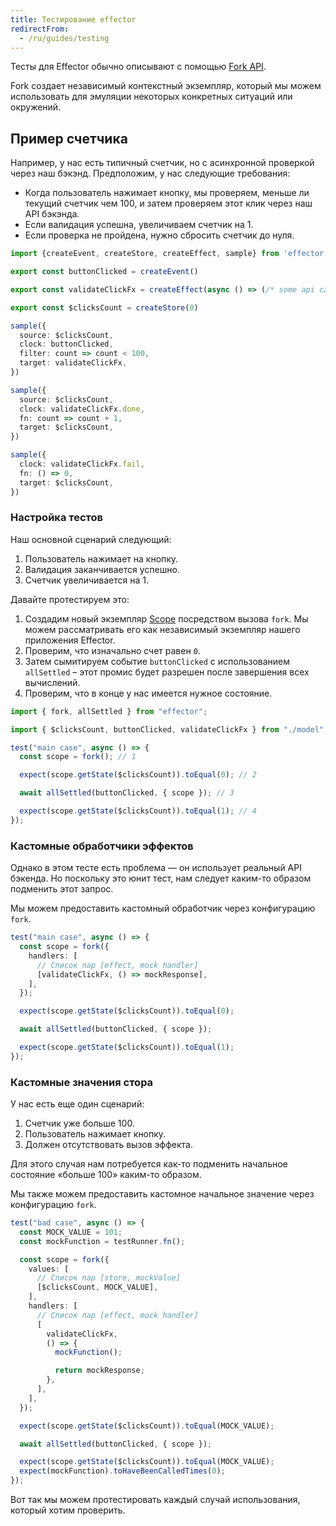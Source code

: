 ```yaml
---
title: Тестирование effector
redirectFrom:
  - /ru/guides/testing
---
```


Тесты для Effector обычно описывают с помощью [Fork API](/ru/api/effector/fork).

Fork создает независимый контекстный экземпляр, который мы можем использовать для эмуляции некоторых конкретных ситуаций или окружений.

## Пример счетчика

Например, у нас есть типичный счетчик, но с асинхронной проверкой через наш бэкэнд. Предположим, у нас следующие требования:

- Когда пользователь нажимает кнопку, мы проверяем, меньше ли текущий счетчик чем 100, и затем проверяем этот клик через наш API бэкэнда.
- Если валидация успешна, увеличиваем счетчик на 1.
- Если проверка не пройдена, нужно сбросить счетчик до нуля.

```ts
import {createEvent, createStore, createEffect, sample} from 'effector'

export const buttonClicked = createEvent()

export const validateClickFx = createEffect(async () => (/* some api call */))

export const $clicksCount = createStore(0)

sample({
  source: $clicksCount,
  clock: buttonClicked,
  filter: count => count < 100,
  target: validateClickFx,
})

sample({
  source: $clicksCount,
  clock: validateClickFx.done,
  fn: count => count + 1,
  target: $clicksCount,
})

sample({
  clock: validateClickFx.fail,
  fn: () => 0,
  target: $clicksCount,
})
```

### Настройка тестов

Наш основной сценарий следующий:

1. Пользователь нажимает на кнопку.
2. Валидация заканчивается успешно.
3. Счетчик увеличивается на 1.
   
Давайте протестируем это:

1. Создадим новый экземпляр [Scope](/ru/api/effector/Scope) посредством вызова `fork`. Мы можем рассматривать его как независимый экземпляр нашего приложения Effector.
2. Проверим, что изначально счет равен `0`.
3. Затем сымитируем событие `buttonClicked` с использованием `allSettled` – этот промис будет разрешен после завершения всех вычислений.
4. Проверим, что в конце у нас имеется нужное состояние.

```ts
import { fork, allSettled } from "effector";

import { $clicksCount, buttonClicked, validateClickFx } from "./model";

test("main case", async () => {
  const scope = fork(); // 1

  expect(scope.getState($clicksCount)).toEqual(0); // 2

  await allSettled(buttonClicked, { scope }); // 3

  expect(scope.getState($clicksCount)).toEqual(1); // 4
});
```

### Кастомные обработчики эффектов

Однако в этом тесте есть проблема — он использует реальный API бэкенда. Но поскольку это юнит тест, нам следует каким-то образом подменить этот запрос.

Мы можем предоставить кастомный обработчик через конфигурацию `fork`.

```ts
test("main case", async () => {
  const scope = fork({
    handlers: [
      // Список пар [effect, mock handler]
      [validateClickFx, () => mockResponse],
    ],
  });

  expect(scope.getState($clicksCount)).toEqual(0);

  await allSettled(buttonClicked, { scope });

  expect(scope.getState($clicksCount)).toEqual(1);
});
```

### Кастомные значения стора

У нас есть еще один сценарий:

1. Счетчик уже больше 100.
2. Пользователь нажимает кнопку.
3. Должен отсутствовать вызов эффекта.

Для этого случая нам потребуется как-то подменить начальное состояние «больше 100» каким-то образом.

Мы также можем предоставить кастомное начальное значение через конфигурацию `fork`.

```ts
test("bad case", async () => {
  const MOCK_VALUE = 101;
  const mockFunction = testRunner.fn();

  const scope = fork({
    values: [
      // Список пар [store, mockValue]
      [$clicksCount, MOCK_VALUE],
    ],
    handlers: [
      // Список пар [effect, mock handler]
      [
        validateClickFx,
        () => {
          mockFunction();

          return mockResponse;
        },
      ],
    ],
  });

  expect(scope.getState($clicksCount)).toEqual(MOCK_VALUE);

  await allSettled(buttonClicked, { scope });

  expect(scope.getState($clicksCount)).toEqual(MOCK_VALUE);
  expect(mockFunction).toHaveBeenCalledTimes(0);
});
```

Вот так мы можем протестировать каждый случай использования, который хотим проверить.
